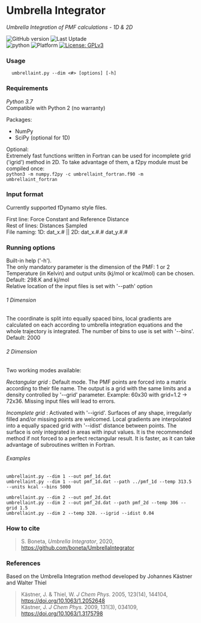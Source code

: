 # Umbrella Integrator
*Umbrella Integration of PMF calculations - 1D & 2D*

![GitHub version](https://img.shields.io/badge/version-0.4.0-brightgreen.svg)
![Last Uptade](https://img.shields.io/badge/%F0%9F%93%85%20last%20update%20-%2028--08--2020-green.svg)\
![python](https://img.shields.io/badge/python-3.7-red.svg)
![Platform](https://img.shields.io/badge/platform-linux-lightgrey.svg)
[![License: GPLv3](https://img.shields.io/badge/license-GPLv3-blue.svg)](https://www.gnu.org/licenses/gpl-3.0)

### Usage
```
  umbrellaint.py --dim <#> [options] [-h]
```

### Requirements
*Python 3.7* \
Compatible with Python 2 (no warranty)

Packages:
  - NumPy
  - SciPy (optional for 1D)

Optional: \
Extremely fast functions written in Fortran can be used for incomplete grid ('igrid') method in 2D. To take advantage of them, a f2py module must be compiled once: \
`python3 -m numpy.f2py -c umbrellaint_fortran.f90 -m umbrellaint_fortran`


### Input format

Currently supported fDynamo style files.

First line: Force Constant and Reference Distance \
Rest of lines: Distances Sampled \
File naming: 1D: dat_x.# || 2D: dat_x.#.# dat_y.#.#


### Running options
Built-in help ('-h').\
The only mandatory parameter is the dimension of the PMF: 1 or 2\
Temperature (in Kelvin) and output units (kj/mol or kcal/mol) can be chosen. Default: 298.K and kj/mol\
Relative location of the input files is set with '--path' option

###### 1 Dimension
The coordinate is split into equally spaced bins, local gradients are calculated on each according to umbrella integration equations and the whole trajectory is integrated. The number of bins to use is set with '--bins'. Default: 2000

###### 2 Dimension
Two working modes available:

*Rectangular grid* : Default mode. The PMF points are forced into a matrix according to their file name. The output is a grid with the same limits and a density controlled by '--grid' parameter. Example: 60x30 with grid=1.2 -> 72x36. Missing input files will lead to errors.

*Incomplete grid* : Activated with '--igrid'. Surfaces of any shape, irregularly filled and/or missing points are welcomed. Local gradients are interpolated into a equally spaced grid with '--idist' distance between points. The surface is only integrated in areas with input values. It is the recommended method if not forced to a perfect rectangular result. It is faster, as it can take advantage of subroutines written in Fortran.

###### Examples
`umbrellaint.py --dim 1 --out pmf_1d.dat`\
`umbrellaint.py --dim 1 --out pmf_1d.dat --path ../pmf_1d --temp 313.5 --units kcal --bins 5000`

`umbrellaint.py --dim 2 --out pmf_2d.dat`\
`umbrellaint.py --dim 2 --out pmf_2d.dat --path pmf_2d --temp 306 --grid 1.5`\
`umbrellaint.py --dim 2 --temp 328. --igrid --idist 0.04`


### How to cite
> S. Boneta, _Umbrella Integrator_, 2020, https://github.com/boneta/UmbrellaIntegrator

### References
Based on the Umbrella Integration method developed by Johannes Kästner and Walter Thiel

  > Kästner, J. & Thiel, W. _J Chem Phys._ 2005, 123(14), 144104, https://doi.org/10.1063/1.2052648 \
  > Kästner, J. _J Chem Phys._ 2009, 131(3), 034109, https://doi.org/10.1063/1.3175798

